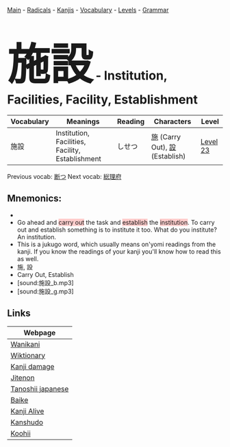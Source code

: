 <style> bigfont {font-size: 100px}</style>
[Main](../README.md) -
[Radicals](../radicals.md) -
[Kanjis](../kanjis.md) -
[Vocabulary](../vocabulary.md) -
[Levels](../levels.md) -
[Grammar](../grammar.md)
# <bigfont> 施設</bigfont> - Institution, Facilities, Facility, Establishment 

| Vocabulary | Meanings | Reading | Characters | Level |
| --- | --- | --- | --- | --- |
| 施設 | Institution, Facilities, Facility, Establishment | しせつ |  [施](../kanjis/施.md) (Carry Out), [設](../kanjis/設.md) (Establish) | [Level 23](../levels/wk_level23.md) |

Previous vocab: [断つ](断つ.md) Next vocab: [総理府](総理府.md) 

## Mnemonics:

* 
* Go ahead and <span style="background-color:#ffcccb"> carry out</span> the task and <span style="background-color:#ffcccb"> establish</span> the <span style="background-color:#ffcccb"> institution</span>. To carry out and establish something is to institute it too. What do you institute? An institution.
* This is a jukugo word, which usually means on'yomi readings from the kanji. If you know the readings of your kanji you'll know how to read this as well.
* 施, 設
* Carry Out, Establish
* [sound:施設_b.mp3]
* [sound:施設_g.mp3]


## Links 

| Webpage |
| --- |
| [Wanikani          ](https://www.wanikani.com/kanji/施設) |
| [Wiktionary        ](https://en.wiktionary.org/wiki/施設) |
| [Kanji damage      ](http://www.kanjidamage.com/kanji/search?utf8=✓&q=施設) |
| [Jitenon           ](https://jitenon.com/kanji/施設) |
| [Tanoshii japanese ](https://www.tanoshiijapanese.com/dictionary/kanji.cfm?k=施設) |
| [Baike             ](https://baike.baidu.com/item/施設) |
| [Kanji Alive       ](https://app.kanjialive.com/施設) |
| [Kanshudo          ](https://www.kanshudo.com/searchmn?q=施設) |
| [Koohii            ](https://kanji.koohii.com/study/kanji/施設) |
